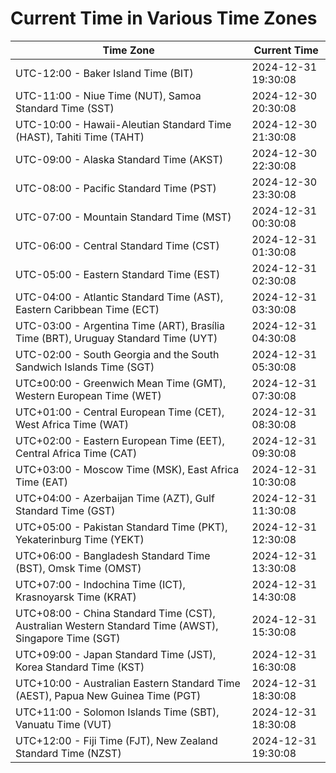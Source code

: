 # Current Time in Various Time Zones

| Time Zone | Current Time |
|-----------|--------------|
| UTC-12:00 - Baker Island Time (BIT) | 2024-12-31 19:30:08 |
| UTC-11:00 - Niue Time (NUT), Samoa Standard Time (SST) | 2024-12-30 20:30:08 |
| UTC-10:00 - Hawaii-Aleutian Standard Time (HAST), Tahiti Time (TAHT) | 2024-12-30 21:30:08 |
| UTC-09:00 - Alaska Standard Time (AKST) | 2024-12-30 22:30:08 |
| UTC-08:00 - Pacific Standard Time (PST) | 2024-12-30 23:30:08 |
| UTC-07:00 - Mountain Standard Time (MST) | 2024-12-31 00:30:08 |
| UTC-06:00 - Central Standard Time (CST) | 2024-12-31 01:30:08 |
| UTC-05:00 - Eastern Standard Time (EST) | 2024-12-31 02:30:08 |
| UTC-04:00 - Atlantic Standard Time (AST), Eastern Caribbean Time (ECT) | 2024-12-31 03:30:08 |
| UTC-03:00 - Argentina Time (ART), Brasília Time (BRT), Uruguay Standard Time (UYT) | 2024-12-31 04:30:08 |
| UTC-02:00 - South Georgia and the South Sandwich Islands Time (SGT) | 2024-12-31 05:30:08 |
| UTC±00:00 - Greenwich Mean Time (GMT), Western European Time (WET) | 2024-12-31 07:30:08 |
| UTC+01:00 - Central European Time (CET), West Africa Time (WAT) | 2024-12-31 08:30:08 |
| UTC+02:00 - Eastern European Time (EET), Central Africa Time (CAT) | 2024-12-31 09:30:08 |
| UTC+03:00 - Moscow Time (MSK), East Africa Time (EAT) | 2024-12-31 10:30:08 |
| UTC+04:00 - Azerbaijan Time (AZT), Gulf Standard Time (GST) | 2024-12-31 11:30:08 |
| UTC+05:00 - Pakistan Standard Time (PKT), Yekaterinburg Time (YEKT) | 2024-12-31 12:30:08 |
| UTC+06:00 - Bangladesh Standard Time (BST), Omsk Time (OMST) | 2024-12-31 13:30:08 |
| UTC+07:00 - Indochina Time (ICT), Krasnoyarsk Time (KRAT) | 2024-12-31 14:30:08 |
| UTC+08:00 - China Standard Time (CST), Australian Western Standard Time (AWST), Singapore Time (SGT) | 2024-12-31 15:30:08 |
| UTC+09:00 - Japan Standard Time (JST), Korea Standard Time (KST) | 2024-12-31 16:30:08 |
| UTC+10:00 - Australian Eastern Standard Time (AEST), Papua New Guinea Time (PGT) | 2024-12-31 18:30:08 |
| UTC+11:00 - Solomon Islands Time (SBT), Vanuatu Time (VUT) | 2024-12-31 18:30:08 |
| UTC+12:00 - Fiji Time (FJT), New Zealand Standard Time (NZST) | 2024-12-31 19:30:08 |

